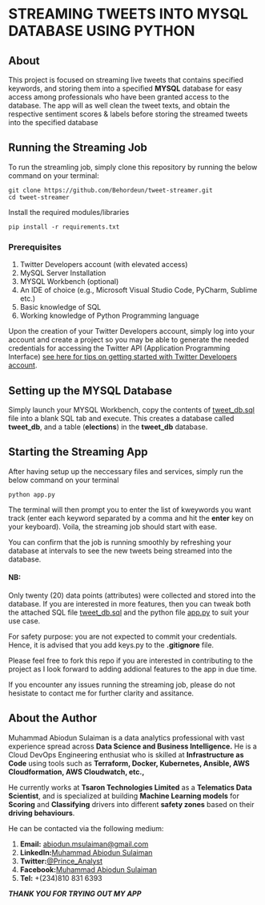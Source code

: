 # STREAMING TWEETS INTO MYSQL DATABASE USING PYTHON

## About

This project is focused on streaming live tweets that contains specified keywords, and storing them into a specified **MYSQL** database for easy access among professionals who have been granted access to the database. The app will as well clean the tweet texts, and obtain the respective sentiment scores & labels before storing the streamed tweets into the specified database

## Running the Streaming Job

To run the streamling job, simply clone this repository by running the below command on your terminal:

```
git clone https://github.com/Behordeun/tweet-streamer.git
cd tweet-streamer
```

Install the required modules/libraries

```
pip install -r requirements.txt
```

### Prerequisites

1. Twitter Developers account (with elevated access)
2. MySQL Server Installation
3. MYSQL Workbench (optional)
4. An IDE of choice (e.g., Microsoft Visual Studio Code, PyCharm, Sublime etc.)
5. Basic knowledge of SQL
6. Working knowledge of Python Programming language

Upon the creation of your Twitter Developers account, simply log into your account and create a project so you may be able to generate the needed credentials for accessing the Twitter API (Application Programming Interface) [see here for tips on getting started with Twitter Developers account](https://developer.twitter.com/en/docs/tutorials/step-by-step-guide-to-making-your-first-request-to-the-twitter-api-v2).

## Setting up the MYSQL Database

Simply launch your MYSQL Workbench, copy the contents of [tweet_db.sql](https://github.com/Behordeun/tweet-streamer-MYSQL/blob/5fc999f497bacdf01ba29659232e7a609359ce4e/tweet_db.sql) file into a blank SQL tab and execute. This creates a database called **tweet_db**, and a table (**elections**) in the **tweet_db** database.

## Starting the Streaming App

After having setup up the neccessary files and services, simply run the below command on your terminal

`python app.py`

The terminal will then prompt you to enter the list of kweywords you want track (enter each keyword separated by a comma and hit the **enter** key on your keyboard). Voila, the streaming job should start with ease.

You can confirm that the job is running smoothly by refreshing your database at intervals to see the new tweets being streamed into the database.

#### NB:

Only twenty (20) data points (attributes) were collected and stored into the database. If you are interested in more features, then you can tweak both the attached SQL file [tweet_db.sql](https://github.com/Behordeun/tweet-streamer-MYSQL/blob/5fc999f497bacdf01ba29659232e7a609359ce4e/tweet_db.sql) and the python file [app.py](https://github.com/Behordeun/tweet-streamer-MYSQL/blob/5fc999f497bacdf01ba29659232e7a609359ce4e/app.py) to suit your use case.

For safety purpose: you are not expected to commit your credentials. Hence, it is advised that you add keys.py to the **.gitignore** file.

Please feel free to fork this repo if you are interested in contributing to the project as I look forward to adding addional features to the app in due time.

If you encounter any issues running the streaming job, please do not hesistate to contact me for further clarity and assitance.

## About the Author

Muhammad Abiodun Sulaiman is a data analytics professional with vast experience spread across **Data Science and Business Intelligence.** He is a Cloud DevOps Engineering enthusiat who is skilled at **Infrastructure as Code** using tools such as **Terraform, Docker, Kubernetes, Ansible, AWS Cloudformation, AWS Cloudwatch, etc.,**

He currently works at **Tsaron Technologies Limited** as a **Telematics Data Scientist**, and is specialized at building **Machine Learning models** for **Scoring** and **Classifying** drivers into different **safety zones** based on their **driving behaviours**.

He can be contacted via the following medium:

1. __Email:__ abiodun.msulaiman@gmail.com
2. __LinkedIn:__[Muhammad Abiodun Sulaiman](https://www.linkedin.com/in/muhammad-abiodun-sulaiman)
3. __Twitter:__[@Prince_Analyst](https://www.twitter.com/Prince_Analyst)
4. __Facebook:__[Muhammad Abiodun Sulaiman](https://www.facebook.com/muhammad.herbehordeun)
5. __Tel:__ +(234)810 831 6393

***THANK YOU FOR TRYING OUT MY APP***
